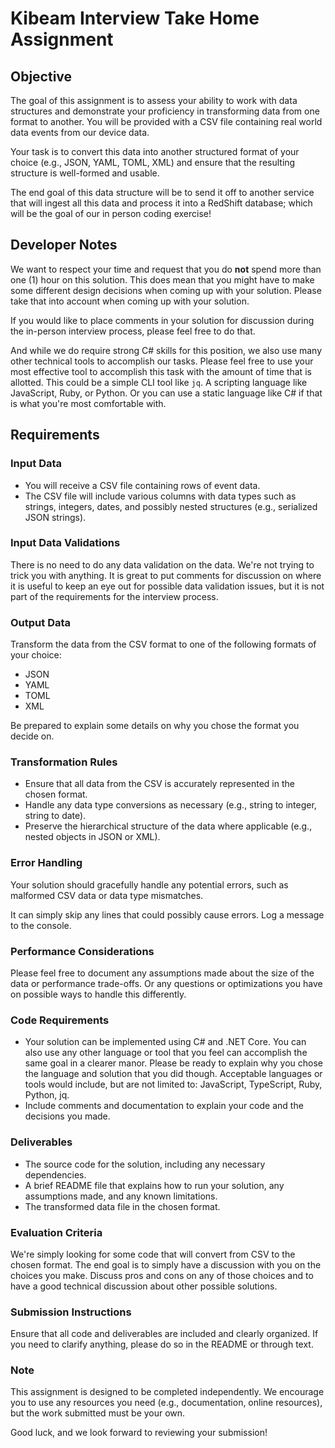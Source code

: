 # Kibeam Interview Take Home Assignment

## Objective

The goal of this assignment is to assess your ability to work with data structures and demonstrate your proficiency in transforming data from one format to another. You will be provided with a CSV file containing real world data events from our device data. 

Your task is to convert this data into another structured format of your choice (e.g., JSON, YAML, TOML, XML) and ensure that the resulting structure is well-formed and usable.

The end goal of this data structure will be to send it off to another service that will ingest all this data and process it into a RedShift database; which will be the goal of our in person coding exercise!

## Developer Notes

We want to respect your time and request that you do **not** spend more than one (1) hour on this solution. This does mean that you might have to make some different design decisions when coming up with your solution.  Please take that into account when coming up with your solution. 

If you would like to place comments in your solution for discussion during the in-person interview process, please feel free to do that.

And while we do require strong C# skills for this position, we also use many other technical tools to accomplish our tasks. Please feel free to use your most effective tool to accomplish this task with the amount of time that is allotted. This could be a simple CLI tool like `jq`. A scripting language like JavaScript, Ruby, or Python. Or you can use a static language like C# if that is what you're most comfortable with.

## Requirements

### Input Data

* You will receive a CSV file containing rows of event data.
* The CSV file will include various columns with data types such as strings, integers, dates, and possibly nested structures (e.g., serialized JSON strings).

### Input Data Validations

There is no need to do any data validation on the data. We're not trying to trick you with anything. It is great to put comments for discussion on where it is useful to keep an eye out for possible data validation issues, but it is not part of the requirements for the interview process.

### Output Data

Transform the data from the CSV format to one of the following formats of your choice:

* JSON
* YAML
* TOML
* XML

Be prepared to explain some details on why you chose the format you decide on.

### Transformation Rules

* Ensure that all data from the CSV is accurately represented in the chosen format.
* Handle any data type conversions as necessary (e.g., string to integer, string to date).
* Preserve the hierarchical structure of the data where applicable (e.g., nested objects in JSON or XML).

### Error Handling

Your solution should gracefully handle any potential errors, such as malformed CSV data or data type mismatches. 

It can simply skip any lines that could possibly cause errors. Log a message to the console.

### Performance Considerations

Please feel free to document any assumptions made about the size of the data or performance trade-offs. Or any questions or optimizations you have on possible ways to handle this differently.

### Code Requirements

* Your solution can be implemented using C# and .NET Core. You can also use any other language or tool that you feel can accomplish the same goal in a clearer manor. Please be ready to explain why you chose the language and solution that you did though. Acceptable languages or tools would include, but are not limited to: JavaScript, TypeScript, Ruby, Python, jq.
* Include comments and documentation to explain your code and the decisions you made.

### Deliverables

* The source code for the solution, including any necessary dependencies.
* A brief README file that explains how to run your solution, any assumptions made, and any known limitations.
* The transformed data file in the chosen format.

### Evaluation Criteria

We're simply looking for some code that will convert from CSV to the chosen format. The end goal is to simply have a discussion with you on the choices you make. Discuss pros and cons on any of those choices and to have a good technical discussion about other possible solutions.

### Submission Instructions

Ensure that all code and deliverables are included and clearly organized. If you need to clarify anything, please do so in the README or through text.

### Note

This assignment is designed to be completed independently. We encourage you to use any resources you need (e.g., documentation, online resources), but the work submitted must be your own.

Good luck, and we look forward to reviewing your submission!

